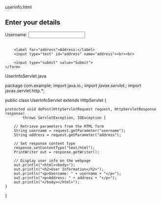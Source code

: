userinfo.html
<html>
<head>
    <title>Submit User Info</title>
</head>
<body>
    <h2>Enter your details</h2>
    <form action="UserInfoServlet" method="post">
        <label for="username">Username:</label>
        <input type="text" id="username" name="username"><br><br>
        
        <label for="address">Address:</label>
        <input type="text" id="address" name="address"><br><br>
        
        <input type="submit" value="Submit">
    </form>
</body>
</html>

UserInfoServlet.java

package com.example;
import java.io.*;
import javax.servlet.*;
import javax.servlet.http.*;

public class UserInfoServlet extends HttpServlet {

    protected void doPost(HttpServletRequest request, HttpServletResponse response)
            throws ServletException, IOException {

        // Retrieve parameters from the HTML form
        String username = request.getParameter("username");
        String address = request.getParameter("address");

        // Set response content type
        response.setContentType("text/html");
        PrintWriter out = response.getWriter();

        // Display user info on the webpage
        out.println("<html><body>");
        out.println("<h2>User Information</h2>");
        out.println("<p>Username: " + username + "</p>");
        out.println("<p>Address: " + address + "</p>");
        out.println("</body></html>");
    }
}
